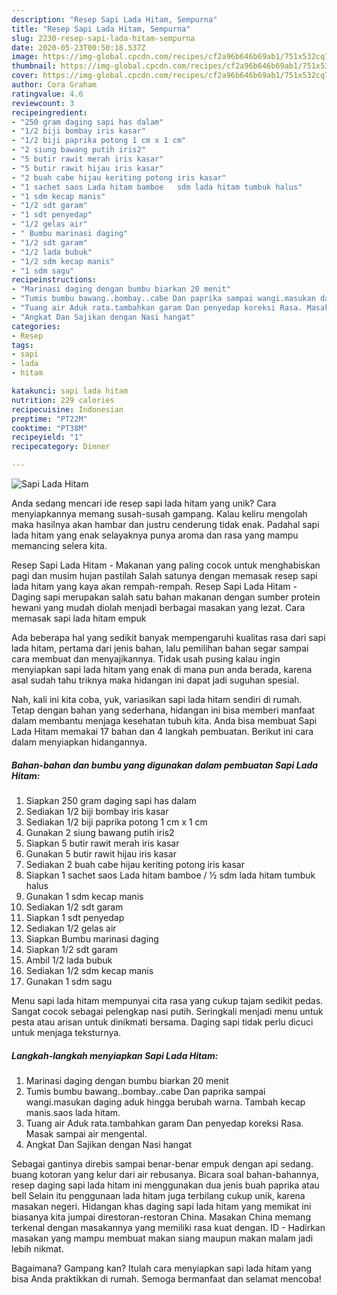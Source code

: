 ```yaml
---
description: "Resep Sapi Lada Hitam, Sempurna"
title: "Resep Sapi Lada Hitam, Sempurna"
slug: 2230-resep-sapi-lada-hitam-sempurna
date: 2020-05-23T00:50:18.537Z
image: https://img-global.cpcdn.com/recipes/cf2a96b646b69ab1/751x532cq70/sapi-lada-hitam-foto-resep-utama.jpg
thumbnail: https://img-global.cpcdn.com/recipes/cf2a96b646b69ab1/751x532cq70/sapi-lada-hitam-foto-resep-utama.jpg
cover: https://img-global.cpcdn.com/recipes/cf2a96b646b69ab1/751x532cq70/sapi-lada-hitam-foto-resep-utama.jpg
author: Cora Graham
ratingvalue: 4.6
reviewcount: 3
recipeingredient:
- "250 gram daging sapi has dalam"
- "1/2 biji bombay iris kasar"
- "1/2 biji paprika potong 1 cm x 1 cm"
- "2 siung bawang putih iris2"
- "5 butir rawit merah iris kasar"
- "5 butir rawit hijau iris kasar"
- "2 buah cabe hijau keriting potong iris kasar"
- "1 sachet saos Lada hitam bamboe   sdm lada hitam tumbuk halus"
- "1 sdm kecap manis"
- "1/2 sdt garam"
- "1 sdt penyedap"
- "1/2 gelas air"
- " Bumbu marinasi daging"
- "1/2 sdt garam"
- "1/2 lada bubuk"
- "1/2 sdm kecap manis"
- "1 sdm sagu"
recipeinstructions:
- "Marinasi daging dengan bumbu biarkan 20 menit"
- "Tumis bumbu bawang..bombay..cabe Dan paprika sampai wangi.masukan daging aduk hingga berubah warna. Tambah kecap manis.saos lada hitam."
- "Tuang air Aduk rata.tambahkan garam Dan penyedap koreksi Rasa. Masak sampai air mengental."
- "Angkat Dan Sajikan dengan Nasi hangat"
categories:
- Resep
tags:
- sapi
- lada
- hitam

katakunci: sapi lada hitam 
nutrition: 229 calories
recipecuisine: Indonesian
preptime: "PT22M"
cooktime: "PT38M"
recipeyield: "1"
recipecategory: Dinner

---
```



![Sapi Lada Hitam](https://img-global.cpcdn.com/recipes/cf2a96b646b69ab1/751x532cq70/sapi-lada-hitam-foto-resep-utama.jpg)

Anda sedang mencari ide resep sapi lada hitam yang unik? Cara menyiapkannya memang susah-susah gampang. Kalau keliru mengolah maka hasilnya akan hambar dan justru cenderung tidak enak. Padahal sapi lada hitam yang enak selayaknya punya aroma dan rasa yang mampu memancing selera kita.

Resep Sapi Lada Hitam - Makanan yang paling cocok untuk menghabiskan pagi dan musim hujan pastilah Salah satunya dengan memasak resep sapi lada hitam yang kaya akan rempah-rempah. Resep Sapi Lada Hitam - Daging sapi merupakan salah satu bahan makanan dengan sumber protein hewani yang mudah diolah menjadi berbagai masakan yang lezat. Cara memasak sapi lada hitam empuk

Ada beberapa hal yang sedikit banyak mempengaruhi kualitas rasa dari sapi lada hitam, pertama dari jenis bahan, lalu pemilihan bahan segar sampai cara membuat dan menyajikannya. Tidak usah pusing kalau ingin menyiapkan sapi lada hitam yang enak di mana pun anda berada, karena asal sudah tahu triknya maka hidangan ini dapat jadi suguhan spesial.


Nah, kali ini kita coba, yuk, variasikan sapi lada hitam sendiri di rumah. Tetap dengan bahan yang sederhana, hidangan ini bisa memberi manfaat dalam membantu menjaga kesehatan tubuh kita. Anda bisa membuat Sapi Lada Hitam memakai 17 bahan dan 4 langkah pembuatan. Berikut ini cara dalam menyiapkan hidangannya.

<!--inarticleads1-->

##### Bahan-bahan dan bumbu yang digunakan dalam pembuatan Sapi Lada Hitam:

1. Siapkan 250 gram daging sapi has dalam
1. Sediakan 1/2 biji bombay iris kasar
1. Sediakan 1/2 biji paprika potong 1 cm x 1 cm
1. Gunakan 2 siung bawang putih iris2
1. Siapkan 5 butir rawit merah iris kasar
1. Gunakan 5 butir rawit hijau iris kasar
1. Sediakan 2 buah cabe hijau keriting potong iris kasar
1. Siapkan 1 sachet saos Lada hitam bamboe / ½ sdm lada hitam tumbuk halus
1. Gunakan 1 sdm kecap manis
1. Sediakan 1/2 sdt garam
1. Siapkan 1 sdt penyedap
1. Sediakan 1/2 gelas air
1. Siapkan  Bumbu marinasi daging
1. Siapkan 1/2 sdt garam
1. Ambil 1/2 lada bubuk
1. Sediakan 1/2 sdm kecap manis
1. Gunakan 1 sdm sagu


Menu sapi lada hitam mempunyai cita rasa yang cukup tajam sedikit pedas. Sangat cocok sebagai pelengkap nasi putih. Seringkali menjadi menu untuk pesta atau arisan untuk dinikmati bersama. Daging sapi tidak perlu dicuci untuk menjaga teksturnya. 

<!--inarticleads2-->

##### Langkah-langkah menyiapkan Sapi Lada Hitam:

1. Marinasi daging dengan bumbu biarkan 20 menit
1. Tumis bumbu bawang..bombay..cabe Dan paprika sampai wangi.masukan daging aduk hingga berubah warna. Tambah kecap manis.saos lada hitam.
1. Tuang air Aduk rata.tambahkan garam Dan penyedap koreksi Rasa. Masak sampai air mengental.
1. Angkat Dan Sajikan dengan Nasi hangat


Sebagai gantinya direbis sampai benar-benar empuk dengan api sedang. buang kotoran yang kelur dari air rebusanya. Bicara soal bahan-bahannya, resep daging sapi lada hitam ini menggunakan dua jenis buah paprika atau bell Selain itu penggunaan lada hitam juga terbilang cukup unik, karena masakan negeri. Hidangan khas daging sapi lada hitam yang memikat ini biasanya kita jumpai direstoran-restoran China. Masakan China memang terkenal dengan masakannya yang memiliki rasa kuat dengan. ID - Hadirkan masakan yang mampu membuat makan siang maupun makan malam jadi lebih nikmat. 

Bagaimana? Gampang kan? Itulah cara menyiapkan sapi lada hitam yang bisa Anda praktikkan di rumah. Semoga bermanfaat dan selamat mencoba!
